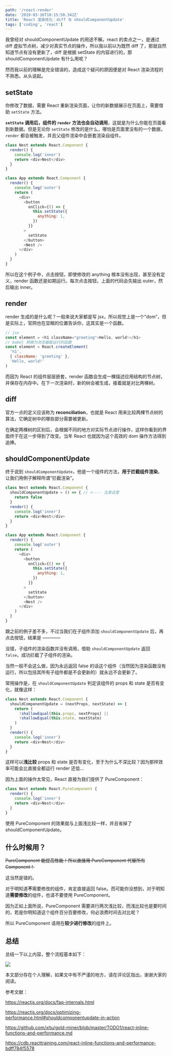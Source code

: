```yaml
---
path: '/react-render'
date: '2019-03-16T10:15:50.342Z'
title: 'React 渲染优化：diff 与 shouldComponentUpdate'
tags: ['coding', 'react']
---
```


我曾经对 shouldComponentUpdate 的用途不解。react 的卖点之一，是通过 diff 虚拟节点树，减少对真实节点的操作，所以我以前以为既然 diff 了，那就自然知道节点有没有更新了，diff 是根据 setState 的内容进行的，那 shouldComponentUpdate 有什么用呢？

然而我以前的理解是完全错误的，造成这个疑问的原因便是对 React 渲染流程的不熟悉。从头说起。

## setState

你修改了数据，需要 React 重新渲染页面，让你的新数据展示在页面上，需要借助 `setState` 方法。

**`setState` 调用后，组件的 `render` 方法也会自动调用**，这就是为什么你能在页面看到新数据。但是无论你 `setState` 修改的是什么，哪怕是页面里没有的一个数据，`render` 都会被触发，并且父组件渲染中会嵌套渲染自组件。

```javascript
class Nest extends React.Component {
  render() {
    console.log('inner')
    return <div>Nest</div>
  }
}

class App extends React.Component {
  render() {
    console.log('outer')
    return (
      <div>
        <button
          onClick={() => {
            this.setState({
              anything: 1,
            })
          }}
        >
          setState
        </button>
        <Nest />
      </div>
    )
  }
}
```

所以在这个例子中，点击按钮，即使修改的 anything 根本没有出现，甚至没有定义，render 函数还是如期运行。每次点击按钮，上面的代码会先输出 outer，然后输出 inner。

## render

render 生成的是什么呢？一般来说大家都是写 jsx，所以视觉上是一个“dom”，但是实际上，官网也在显眼的位置告诉你，这其实是一个函数。

```javascript
// jsx
const element = <h1 className="greeting">Hello, world!</h1>
// babel 转换为浏览器能运行的函数
const element = React.createElement(
  'h1',
  { className: 'greeting' },
  'Hello, world!'
)
```

而因为 React 的组件层层嵌套，render 函数会生成一棵描述应用结构的节点树，并保存在内存中。在下一次渲染时，新的树会被生成，接着就是对比两棵树。

## diff

官方一点的定义应该称为 **reconciliation**，也就是 React 用来比较两棵节点树的算法，它确定树中的哪些部分需要被更新。

在确定两棵树的区别后，会根据不同的地方对实际节点进行操作，这样你看到的界面终于在这一步得到了改变。当年 React 也就因为这个高效的 dom 操作方法得到追捧。

## shouldComponentUpdate

终于说到 `shouldComponentUpdate`，他是一个组件的方法，**用于拦截组件渲染**。让我们用例子解释所谓“拦截渲染”。

```javascript
class Nest extends React.Component {
  shouldComponentUpdate = () => { // <---- 注意这里
    return false
  }
  render() {
    console.log('inner')
    return <div>Nest</div>
  }
}

class App extends React.Component {
  render() {
    console.log('outer')
    return (
      <div>
        <button
          onClick={() => {
            this.setState({
              anything: 1,
            })
          }}
        >
          setState
        </button>
        <Nest />
      </div>
    )
  }
}
```

跟之前的例子差不多，不过当我们在子组件添加 `shouldComponentUpdate` 后，再点击按钮，结果是 ————

没错，子组件的渲染函数并没有调用，借助 `shouldComponentUpdate` 返回 `false`，成功拦截了子组件的渲染。

当然一般不会这么做，因为永远返回 false 的话这个组件（当然因为渲染函数没有运行，所以包括其所有子组件都是不会更新的）就永远不会更新了。

常用操作是，在 `shouldComponentUpdate` 判定该组件的 props 和 state 是否有变化，就像这样：

```javascript
class Nest extends React.Component {
  shouldComponentUpdate = (nextProps, nextState) => {
    return (
      !shallowEqual(this.props, nextProps) ||
      !shallowEqual(this.state, nextState)
    )
  }
  render() {
    console.log('inner')
    return <div>Nest</div>
  }
}
```

这样可以**浅比较** props 和 state 是否有变化，至于为什么不深比较？因为那样效率可能会比直接全都运行 render 还低...

因为上面的操作太常见，React 直接为我们提供了 PureComponent：

```javascript
class Nest extends React.PureComponent {
  render() {
    console.log('inner')
    return <div>Nest</div>
  }
}
```

使用 PureComponent 的效果就与上面浅比较一样，并且省掉了 shouldComponentUpdate。

## 什么时候用？

~~PureComponent 能提高性能！所以直接用 PureComponent 代替所有 Component！~~

这当然是错的。

对于明知道**不**需要修改的组件，肯定直接返回 false。而可能你没想到，对于明知道**需要修改**的组件，也请不要使用 PureComponent。

因为正如上面所说，PureComponent 需要进行两次浅比较，而浅比较也是要时间的，若是你明知道这个组件百分百要修改，何必浪费时间去对比呢？

所以 PureComponent 请用在**较少进行修改**的组件上。

## 总结

总结一下以上内容，整个流程基本如下：

![](graph.png)

本文部分存在个人理解，如果文中有不严谨的地方，请在评论区指出，谢谢大家的阅读。

参考文献：

https://reactjs.org/docs/faq-internals.html

https://reactjs.org/docs/optimizing-performance.html#shouldcomponentupdate-in-action

https://github.com/xitu/gold-miner/blob/master/TODO1/react-inline-functions-and-performance.md

https://cdb.reacttraining.com/react-inline-functions-and-performance-bdff784f5578

